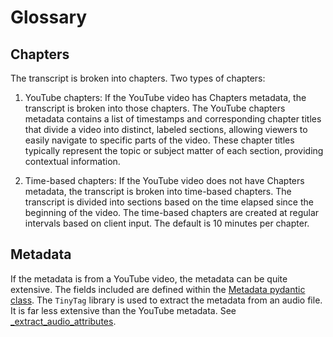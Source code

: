 # Glossary
## Chapters
The transcript is broken into chapters. Two types of chapters:
1. YouTube chapters: If the YouTube video has Chapters metadata, the transcript is broken into those chapters. The YouTube chapters metadata contains a list of timestamps and corresponding chapter titles that divide a video into distinct, labeled sections, allowing viewers to easily navigate to specific parts of the video. These chapter titles typically represent the topic or subject matter of each section, providing contextual information.

2. Time-based chapters: If the YouTube video does not have Chapters metadata, the transcript is broken into time-based chapters. The transcript is divided into sections based on the time elapsed since the beginning of the video. The time-based chapters are created at regular intervals based on client input.  The default is 10 minutes per chapter.

## Metadata
If the metadata is from a YouTube video, the metadata can be quite extensive.  The fields included are defined within the [Metadata pydantic class](https://github.com/solarslurpi/obsidian-transcriber-service/blob/030fc45cb8fee3eef4fea68f1f9395ed150ea895/src/metadata_shared_code.py#L30).  The `TinyTag` library is used to extract the metadata from an audio file.  It is far less extensive than the YouTube metadata. See [_extract_audio_attributes](https://github.com/solarslurpi/obsidian-transcriber-service/blob/030fc45cb8fee3eef4fea68f1f9395ed150ea895/src/audio_handler_code.py#L52).
